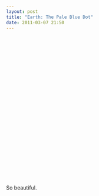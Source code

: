 ```yaml
---
layout: post
title: "Earth: The Pale Blue Dot"
date: 2011-03-07 21:50
---
```


<object width="640" height="390"><param name="movie" value="http://www.youtube.com/v/WDZWb9x8e9Q?fs=1&amp;hl=en_US&amp;rel=0"></param><param name="allowFullScreen" value="true"></param><param name="allowscriptaccess" value="always"></param><embed src="http://www.youtube.com/v/WDZWb9x8e9Q?fs=1&amp;hl=en_US&amp;rel=0" type="application/x-shockwave-flash" allowscriptaccess="always" allowfullscreen="true" width="640" height="390"></embed></object>

So beautiful.
